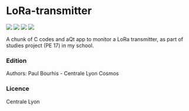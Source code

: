 # LoRa-transmitter

![](https://img.shields.io/badge/language-python%2061.2%25-blue.svg)
![](https://img.shields.io/badge/language-c%2038.8%25-black.svg)
![](https://img.shields.io/github/license/XeBasTeX/LoRa-Transmitter.svg)
![](https://img.shields.io/github/languages/code-size/XeBasTeX/LoRa-Transmitter.svg)

A chunk of C codes and aQt app to monitor a LoRa transmitter, as part of studies project (PE 17) in my school.

### Edition

Authors: Paul Bourhis - Centrale Lyon Cosmos

### Licence

Centrale Lyon
